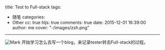 title: Test to Full-stack
tags:
  - 随笔
categories:
  - Other
cc: true
hljs: true
comments: true
date: 2015-12-01 16:39:00
author: me
cover: "-/images/zsh.png"
---
![Mark](http://7xnznd.com1.z0.glb.clouddn.com/wp-content/uploads/2015/11/wpid-966128b1ee224b2142d25de2bac65386.jpg "Mark")
开始学习怎么去写一个blog，来记录tester转去Full-stack的过程。
